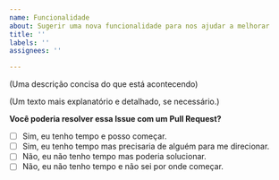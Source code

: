 ```yaml
---
name: Funcionalidade
about: Sugerir uma nova funcionalidade para nos ajudar a melhorar
title: ''
labels: ''
assignees: ''

---
```


(Uma descrição concisa do que está acontecendo)

(Um texto mais explanatório e detalhado, se necessário.)

<!-- Por favor, responda abaixo. -->

**Você poderia resolver essa Issue com um Pull Request?**
- [ ] Sim, eu tenho tempo e posso começar.
- [ ] Sim, eu tenho tempo mas precisaria de alguém para me direcionar.
- [ ] Não, eu não tenho tempo mas poderia solucionar.
- [ ] Não, eu não tenho tempo e não sei por onde começar.
